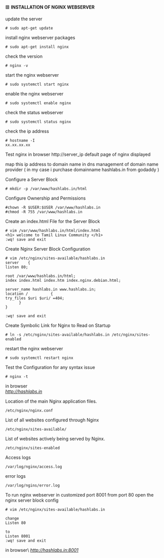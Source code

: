 :red_square: __INSTALLATION OF NGINX WEBSERVER__

update the server
```
# sudo apt-get update
```
install nginx webserver packages
```
# sudo apt-get install nginx
```
check the version
```
# nginx -v
```
start the nginx webserver
```
# sudo systemctl start nginx
```
enable the nginx webserver
```
# sudo systemctl enable nginx
```
check the status webserver
```
# sudo systemctl status nginx
```
check the ip address
```
# hostname -I
xx.xx.xx.xx
```
Test nginx
in browser http://server_ip
default page of nginx displayed

map this ip address to domain name in dns management of domain name provider
( in my case i purchase domainname hashlabs.in from godaddy )

Configure a Server Block
```
# mkdir -p /var/www/hashlabs.in/html
```
Configure Ownership and Permissions
```
#chown -R $USER:$USER /var/www/hashlabs.in
#chmod -R 755 /var/www/hashlabs.in
```
Create an index.html File for the Server Block
```
# vim /var/www/hashlabs.in/html/index.html
<h1> welcome to Tamil Linux Community </h1>
:wq! save and exit
```
Create Nginx Server Block Configuration
```
# vim /etc/nginx/sites-available/hashlabs.in
server    {
listen 80;
 
root /var/www/hashlabs.in/html;
index index.html index.htm index.nginx.debian.html;
 
server_name hashlabs.in www.hashlabs.in;
location /          {
try_files $uri $uri/ =404;
      }
}

:wq! save and exit
```
Create Symbolic Link for Nginx to Read on Startup
```
# ln -s /etc/nginx/sites-available/hashlabs.in /etc/nginx/sites-enabled
```
restart the nginx webserver
```
# sudo systemctl restart nginx
```

Test the Configuration for any syntax issue
```
# nginx -t
```
in browser
\
*http://hashlabs.in*


Location of the main Nginx application files.
```
/etc/nginx/nginx.conf
```
List of all websites configured through Nginx
```
/etc/nginx/sites-available/
```
List of websites actively being served by Nginx.
```
/etc/nginx/sites-enabled
```
Access logs 
```
/var/log/nginx/access.log 
```
error logs
```
/var/log/ngins/error.log
```
To run nginx webserver in customized port 8001 from port 80
open the nginx server block config 
```
# vim /etc/nginx/sites-available/hashlabs.in

change 
Listen 80

to
Listen 8001
:wq! save and exit
```
in browser\ 
*http://hashlabs.in:8001*
